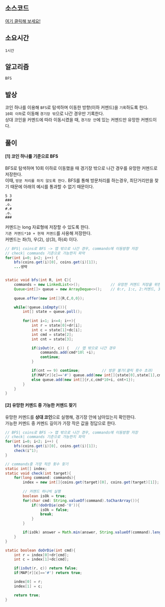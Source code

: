 ## 소스코드
[여기 클릭해 보세요!](https://github.com/BE-Archive/Algorithm-Study/blob/main/wnso-kim/Week_14/BOJ_16197_두동전/BOJ_16197_두동전.java)

## 소요시간
`1시간`

## 알고리즘
`BFS`

## 발상
코인 하나를 이용해 `BFS`로 탐색하며 이동한 방향(이하 커멘드)을 `기록`하도록 한다.   
`10회 이하`로 이동해 `경기장 밖`으로 나간 경우만 기록한다.   
상대 코인을 커멘드에 따라 이동시켰을 때, `경기장 안`에 있는 커멘드만 유망한 커멘드이다.

## 풀이
#### [1] 코인 하나를 기준으로 BFS
BFS로 탐색하며 10회 이하로 이동했을 때 경기장 밖으로 나간 경우를 유망한 커멘드로 저장한다.  
이때, `방문 처리를 하지 않도록 한다.` BFS를 통해 방문처리를 하는경우, 최단거리만을 찾기 때문에 아래의 예시를 통과할 수 없기 때문이다.
```text
5 3
###
.o.
#.#
.o.
###
```

커멘드는 long 자료형에 저장할 수 있도록 한다.  
`기존 커멘드*10 + 현재 커멘드`를 사용해 저장한다.   
커멘드는 좌(1), 우(2), 상(3), 하(4) 이다.

```java
// BFS| coins로 BFS -> 맵 밖으로 나간 경우, commands에 이동방향 저장
// check| commands 기준으로 가능한지 파악
for(int i=0; i<2; i++) {
    bfs(coins.get(i)[0], coins.get(i)[1]);
    ...생략


static void bfs(int R, int C){
    commands = new LinkedList<>();              // 유망한 커멘드 저장을 위한 리스트
    Queue<int[]> queue = new ArrayDeque<>();    // 0:r, 1:c, 2:커멘드, 3:클릭횟수
    
    queue.offer(new int[]{R,C,0,0});

    while(!queue.isEmpty()){
        int[] state = queue.poll();
        
        for(int i=1; i<=4; i++){
            int r = state[0]+dr[i];
            int c = state[1]+dc[i];
            int cmd = state[2];
            int cnt = state[3];

            if(isOut(r, c)) {   // 맵 밖으로 나간 경우
                commands.add(cmd*10l +i);
                continue;
            }

            if(cnt == 9) continue;          // 방문 불가(클릭 횟수 초과)
            if(MAP[r][c]=='#') queue.add(new int[]{state[0],state[1],cmd*10+i, cnt+1});
            else queue.add(new int[]{r,c,cmd*10+i, cnt+1});
        }
    }
}
```

#### [2] 유망한 커멘드 중 가능한 커멘드 찾기
유망한 커멘드를 **상대 코인**으로 실행해, 경기장 안에 남아있는지 확인한다.   
가능한 커멘드 중 커멘드 길이가 가장 작은 값을 정답으로 한다.

```java
// BFS| coins로 BFS -> 맵 밖으로 나간 경우, commands에 이동방향 저장
// check| commands 기준으로 가능한지 파악
for(int i=0; i<2; i++) {
    bfs(coins.get(i)[0], coins.get(i)[1]);
    check(i^1);
}

// commands중 가장 작은 횟수 찾기
static int[] index;
static void check(int target){
    for(long command: commands){
        index = new int[]{coins.get(target)[0], coins.get(target)[1]};
        
        // 커멘드 하나씩 실행
        boolean isOk = true;
        for(char cmd: String.valueOf(command).toCharArray()){
            if(!doOrDie(cmd-'0')){
                isOk = false;
                break;
            }
        }

        if(isOk) answer = Math.min(answer, String.valueOf(command).length());
    }
}

static boolean doOrDie(int cmd){
    int r = index[0]+dr[cmd];
    int c = index[1]+dc[cmd];

    if(isOut(r, c)) return false;
    if(MAP[r][c]=='#') return true;

    index[0] = r;
    index[1] = c;

    return true;
}
```

